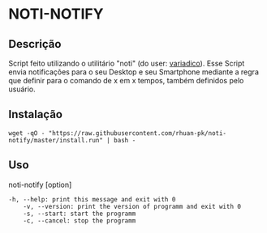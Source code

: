# NOTI-NOTIFY

## Descrição

Script feito utilizando o utilitário "noti" (do user: [variadico](https://github.com/variadico/noti)). Esse Script envia notificações para o seu Desktop e seu Smartphone mediante a regra que definir para o comando de x em x tempos, também definidos pelo usuário.

## Instalação

~~~shell
wget -qO - "https://raw.githubusercontent.com/rhuan-pk/noti-notify/master/install.run" | bash -
~~~

## Uso

noti-notify [option]

	-h, --help: print this message and exit with 0
        -v, --version: print the version of programm and exit with 0
        -s, --start: start the programm
        -c, --cancel: stop the programm

